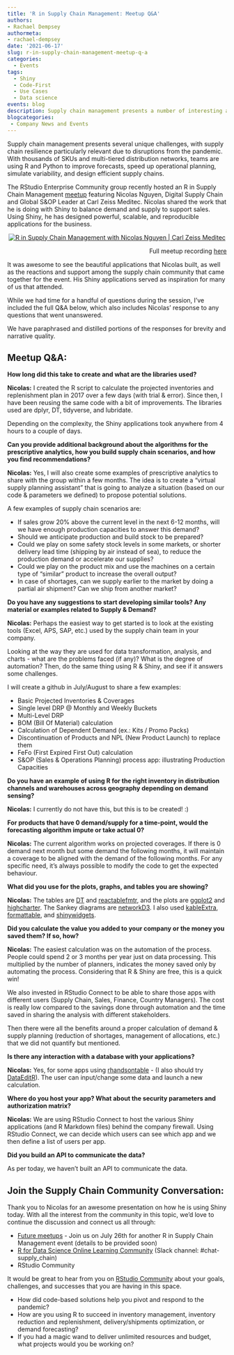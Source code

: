 ```yaml
---
title: 'R in Supply Chain Management: Meetup Q&A'
authors: 
- Rachael Dempsey
authormeta:
- rachael-dempsey
date: '2021-06-17'
slug: r-in-supply-chain-management-meetup-q-a
categories:
  - Events
tags:
  - Shiny
  - Code-First
  - Use Cases
  - Data science
events: blog
description: Supply chain management presents a number of interesting and challenging problems to solve in topics such as demand and supply planning, inventory management, and forecasting. This post dives into questions from the R in Supply Chain Management meetup with Nicolas Nguyen. 
blogcategories: 
 - Company News and Events
---
```


Supply chain management presents several unique challenges, with supply chain resilience particularly relevant due to disruptions from the pandemic. With thousands of SKUs and multi-tiered distribution networks, teams are using R and Python to improve forecasts, speed up operational planning, simulate variability, and design efficient supply chains. 

The RStudio Enterprise Community group recently hosted an R in Supply Chain Management <a href="https://community.rstudio.com/t/recording-of-r-in-supply-chain-management-rstudio-enterprise-virtual-meetup/104459" target="_blank">meetup</a> featuring Nicolas Nguyen, Digital Supply Chain and Global S&OP Leader at Carl Zeiss Meditec. Nicolas shared the work that he is doing with Shiny to balance demand and supply to support sales. Using Shiny, he has designed powerful, scalable, and reproducible applications for the business.

<a style="display: block; text-align:center;" href="https://www.youtube.com/watch?v=rzs6aSr4XoU" target="_blank"><img src="https://videoapi-muybridge.vimeocdn.com/animated-thumbnails/image/a3948c82-214b-4b6a-b348-fcdad00cf415.gif?ClientID=vimeo-core-prod&Date=1623431854&Signature=b83235c85c3666fcc6ff134adb0f8df8c6e9db2b" alt="R in Supply Chain Management with Nicolas Nguyen | Carl Zeiss Meditec" style=" max-height:100%; max-width:100%;"/></a>
<div align="right">Full meetup recording <a href="https://www.youtube.com/watch?v=rzs6aSr4XoU" target="_blank">here</a></div></font>

It was awesome to see the beautiful applications that Nicolas built, as well as the reactions and support among the supply chain community that came together for the event. His Shiny applications served as inspiration for many of us that attended.  

While we had time for a handful of questions during the session, I’ve included the full Q&A below, which also includes Nicolas’ response to any questions that went unanswered.

We have paraphrased and distilled portions of the responses for brevity and narrative quality.

## Meetup Q&A:

**How long did this take to create and what are the libraries used?**  

**Nicolas:** I created the R script to calculate the projected inventories and replenishment plan in 2017 over a few days (with trial & error). Since then, I have been reusing the same code with a bit of improvements. The libraries used are dplyr, DT, tidyverse, and lubridate.  

Depending on the complexity, the Shiny applications took anywhere from 4 hours to a couple of days.  

**Can you provide additional background about the algorithms for the prescriptive analytics, how you build supply chain scenarios, and how you find recommendations?**  

**Nicolas:** Yes, I will also create some examples of prescriptive analytics to share with the group within a few months. The idea is to create a “virtual supply planning assistant” that is going to analyze a situation (based on our code & parameters we defined) to propose potential solutions.  

A few examples of supply chain scenarios are:  

* If sales grow 20% above the current level in the next 6-12 months,   will we have enough production capacities to answer this demand?
* Should we anticipate production and build stock to be prepared?  
* Could we play on some safety stock levels in some markets, or shorter delivery lead time (shipping by air instead of sea), to reduce the production demand or accelerate our supplies?
* Could we play on the product mix and use the machines on a certain type of “similar” product to increase the overall output?
* In case of shortages, can we supply earlier to the market by doing a partial air shipment? Can we ship from another market?

**Do you have any suggestions to start developing similar tools? Any material or examples related to Supply & Demand?**  

**Nicolas:** Perhaps the easiest way to get started is to look at the existing tools (Excel, APS, SAP, etc.) used by the supply chain team in your company.  

Looking at the way they are used for data transformation, analysis, and charts - what are the problems faced (if any)? What is the degree of automation? Then, do the same thing using R & Shiny, and see if it answers some challenges.  

I will create a github in July/August to share a few examples:  

* Basic Projected Inventories & Coverages
* Single level DRP @ Monthly and Weekly Buckets
* Multi-Level DRP
* BOM (Bill Of Material) calculation
* Calculation of Dependent Demand (ex.: Kits / Promo Packs)
* Discontinuation of Products and NPL (New Product Launch) to replace them
* FeFo (First Expired First Out) calculation
* S&OP (Sales & Operations Planning) process app: illustrating Production Capacities

**Do you have an example of using R for the right inventory in distribution channels and warehouses across geography depending on demand sensing?**  

**Nicolas:** I currently do not have this, but this is to be created! :)

**For products that have 0 demand/supply for a time-point, would the forecasting algorithm impute or take actual 0?**  

**Nicolas:** The current algorithm works on projected coverages. If there is 0 demand next month but some demand the following months, it will maintain a coverage to be aligned with the demand of the following months. For any specific need, it’s always possible to modify the code to get the expected behaviour.

**What did you use for the plots, graphs, and tables you are showing?**  

**Nicolas:** The tables are <a href="https://rstudio.github.io/DT/" target="_blank">DT</a> and <a href="https://github.com/kcuilla/reactablefmtr" target="_blank">reactablefmtr</a>, and the plots are <a href="https://github.com/tidyverse/ggplot2" target="_blank">ggplot2</a> and <a href="https://jkunst.com/highcharter/">highcharter</a>. The Sankey diagrams are <a href="https://christophergandrud.github.io/networkD3/" target="_blank">networkD3</a>. I also used <a href="https://cran.r-project.org/web/packages/kableExtra/vignettes/awesome_table_in_html.html" target="_blank">kableExtra</a>, <a href="https://github.com/renkun-ken/formattable" target="_blank">formattable</a>, and <a href="http://shinyapps.dreamrs.fr/shinyWidgets/" target="_blank">shinywidgets</a>.


**Did you calculate the value you added to your company or the money you saved them? If so, how?**  

**Nicolas:** The easiest calculation was on the automation of the process. People could spend 2 or 3 months per year just on data processing. This multiplied by the number of planners, indicates the money saved only by automating the process. Considering that R & Shiny are free, this is a quick win!  

We also invested in RStudio Connect to be able to share those apps with different users (Supply Chain, Sales, Finance, Country Managers). The cost is really low compared to the savings done through automation and the time saved in sharing the analysis with different stakeholders.  

Then there were all the benefits around a proper calculation of demand & supply planning (reduction of shortages, management of allocations, etc.) that we did not quantify but mentioned.  

**Is there any interaction with a database with your applications?**  

**Nicolas:** Yes, for some apps using <a href="https://jrowen.github.io/rhandsontable/" target="_blank">rhandsontable</a> - (I also should try <a href="https://github.com/DillonHammill/DataEditR" target="_blank">DataEditR</a>). The user can input/change some data and launch a new calculation.  

**Where do you host your app? What about the security parameters and authorization matrix?**  

**Nicolas:** We are using RStudio Connect to host the various Shiny applications (and R Markdown files) behind the company firewall. Using RStudio Connect, we can decide which users can see which app and we then define a list of users per app.

**Did you build an API to communicate the data?**  

As per today, we haven’t built an API to communicate the data.


## Join the Supply Chain Community Conversation:  

Thank you to Nicolas for an awesome presentation on how he is using Shiny today. With all the interest from the community in this topic, we’d love to continue the discussion and connect us all through:  

* <a href="https://www.meetup.com/RStudio-Enterprise-Community-Meetup/" target="_blank">Future meetups</a> - Join us on July 26th for another R in Supply Chain Management event (details to be provided soon)
* <a href="https://r4ds.io/join" target="_blank">R for Data Science Online Learning Community</a> (Slack channel: #chat-supply_chain)
* RStudio Community

It would be great to hear from you on <a href="https://community.rstudio.com/t/recording-of-r-in-supply-chain-management-rstudio-enterprise-virtual-meetup/104459/2" target="_blank">RStudio Community</a> about your goals, challenges, and successes that you are having in this space.  

* How did code-based solutions help you pivot and respond to the pandemic?
* How are you using R to succeed in inventory management, inventory reduction and replenishment, delivery/shipments optimization, or demand forecasting?
* If you had a magic wand to deliver unlimited resources and budget, what projects would you be working on?

